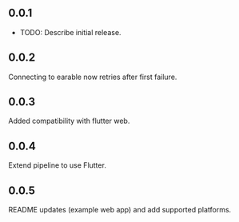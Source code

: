 ## 0.0.1

* TODO: Describe initial release.

## 0.0.2

Connecting to earable now retries after first failure.

## 0.0.3

Added compatibility with flutter web.

## 0.0.4

Extend pipeline to use Flutter.

## 0.0.5

README updates (example web app) and add supported platforms. 
